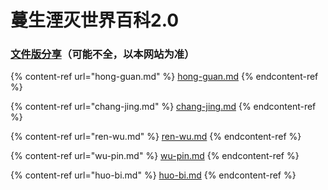 # 蔓生湮灭世界百科2.0

### [文件版分享](https://share.weiyun.com/ftbGbplq)（可能不全，以本网站为准）

{% content-ref url="hong-guan.md" %}
[hong-guan.md](hong-guan.md)
{% endcontent-ref %}

{% content-ref url="chang-jing.md" %}
[chang-jing.md](chang-jing.md)
{% endcontent-ref %}

{% content-ref url="ren-wu.md" %}
[ren-wu.md](ren-wu.md)
{% endcontent-ref %}

{% content-ref url="wu-pin.md" %}
[wu-pin.md](wu-pin.md)
{% endcontent-ref %}

{% content-ref url="huo-bi.md" %}
[huo-bi.md](huo-bi.md)
{% endcontent-ref %}
